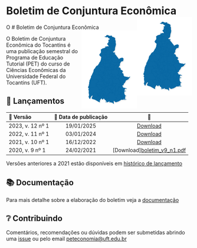 # Boletim de Conjuntura Econômica <img src='docs/figs/icon.png' align="right" width="150" />

O # Boletim de Conjuntura Econômica <img src='docs/figs/icon.png' align="right" width="150" />

O Boletim de Conjuntura Econômica do Tocantins é uma publicação semestral do Programa de Educação Tutorial (PET) do curso de Ciências Econômicas da Universidade Federal do Tocantins (UFT).

## :tada: Lançamentos

| :bookmark: Versão | :calendar: Data de publicação |                           :floppy_disk:                           |
| :---------------- | :---------------------------: | :---------------------------------------------------------------: |
| 2023, v. 12 nº 1  |          19/01/2025           | [Download](https://github.com/user-attachments/files/18468996/boletim_v12_n1.pdf)|   
| 2022, v. 11 nº 1  |          03/01/2024           | [Download](../../releases/download/v3.0.0/boletim_v11_n1.pdf)     |
| 2021, v. 10 nº 1  |          16/12/2022           | [Download](../../releases/download/v2.0.0/boletim.pdf)            |
| 2020, v. 9 nº 1   |          24/02/2021           | [Download][boletim_v9_n1.pdf](https://github.com/user-attachments/files/21006749/boletim_v9_n1.pdf) |

Versões anteriores a 2021 estão disponíveis em [histórico de lançamento](https://github.com/peteconomia/boletim-log)

## :books: Documentação

Para mais detalhe sobre a elaboração do boletim veja a [documentação](/docs)

## :grey_question: Contribuindo

Comentários, recomendações ou dúvidas podem ser submetidas abrindo uma [issue](../../issues) ou pelo email [peteconomia@uft.edu.br](mailto:peteconomia@uft.edu.br)
